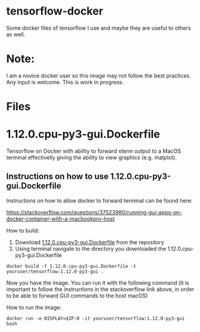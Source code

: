 # tensorflow-docker
Some docker files of tensorflow I use and maybe they are useful to others as well.

# Note:
I am a novice docker user so this image may not follow the best practices. Any input is welcome.
This is work in progress.

# Files
# 1.12.0.cpu-py3-gui.Dockerfile
Tensorflow on Docker with ability to forward xterm output to a MacOS terminal effectivelly giving the ability to view graphics (e.g. matplot).

## Instructions on how to use 1.12.0.cpu-py3-gui.Dockerfile

Instructions on how to allow docker to forward terminal can be found here:

https://stackoverflow.com/questions/37523980/running-gui-apps-on-docker-container-with-a-macbookpro-host

How to build:
1. Download [1.12.0.cpu-py3-gui.Dockerfile](1.12.0.cpu-py3-gui.Dockerfile) from the repository
2. Using terminal navigate to the directory you downloaded the 1.12.0.cpu-py3-gui.Dockerfile
```
docker build -f 1.12.0.cpu-py3-gui.Dockerfile -t youruser/tensorflow:1.12.0-py3-gui .
```

Now you have the image. You can run it with the following command (it is important to follow the instructions in the stackoverflow link above, in order to be able to forward GUI commands to the host macOS)

How to run the image:
```
docker run -e DISPLAY=$IP:0 -it youruser/tensorflow:1.12.0-py3-gui bash
```

